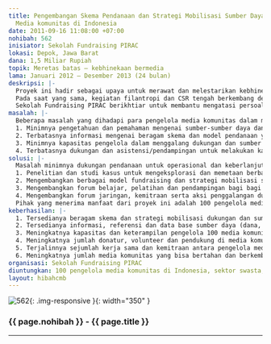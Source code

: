 ```yaml
---
title: Pengembangan Skema Pendanaan dan Strategi Mobilisasi Sumber Daya untuk Keberlanjutan
  Media komunitas di Indonesia
date: 2011-09-16 11:08:00 +07:00
nohibah: 562
inisiator: Sekolah Fundraising PIRAC
lokasi: Depok, Jawa Barat
dana: 1,5 Miliar Rupiah
topik: Meretas batas – kebhinekaan bermedia
lama: Januari 2012 – Desember 2013 (24 bulan)
deskripsi: |-
  Proyek ini hadir sebagai upaya untuk merawat dan melestarikan kebhinekaan media dengan mendukung keberlanjutan media komunitas yang saat ini tengah mengalami ancaman. Beberapa penelitian dan pemberitaan menyebut bahwa ratusan media komunitas yang tumbuh dan berkembang pasca reformasi berhenti beroperasi karena minimnya dukungan pendanaan.
  Pada saat yang sama, kegiatan filantropi dan CSR tengah berkembang dengan pesat. Berbagai organisasi sosial sudah memanfaatkan potensi ini dengan mengembangkan skema-skema fundraising yang inovatif, seperti canvassing, direct mail/email, event, media campaign, caused related marketing, sms donasi, serta social media untuk menggalang dukungan masyarakat dan sektor swasta. Dengan pendekatan yang inovatif ini, mereka bisa menggalang sumbangan milyaran rupiah untuk mendanai program dan operasional organisasinya. Upaya yang sama bisa dilakukan oleh pengelola media komunitas untuk mengatasi masalahnya dalam mendanai operasional dan keberlanjutan medianya.
  Sekolah Fundraising PIRAC berikhtiar untuk membantu mengatasi persoalan pendanaan media komunitas dengan mengembangkan beragam skema pendanaan dan strategi mobilisasi sumber daya yang inovatif untuk keberlanjutan media komunitas. Upaya ini juga dibarengi dengan peningkatan kapasitas dan akuntabilitas para pengelola media komunitas dalam memobilisasi sumber daya. Pada saat yang sama, juga dilakukan pendampingan untuk membantu mereka dalam melakukan fundraising dan mengalang kemitraan dengan para mitra dan donatur potensial yang berasal dari perusahaan, yayasan amal/filantropi, dan pemerintah.
masalah: |-
  Beberapa masalah yang dihadapi para pengelola media komunitas dalam membiayai operasional program dan keberlanjuta lembaganya adalah:
  1. Minimnya pengetahuan dan pemahaman mengenai sumber-sumber daya dan dukungan bagi media komunitas. Mereka umumnya mengandalkan dukungan pendanaan dari lembaga donor, sumbangan masyarakat yang terbatas, atau perlehan iklan
  2. Terbatasnya informasi mengenai beragam skema dan model pendanaan yang bisa digunakan dalam meraih dukungan dan sumber daya
  3. Minimnya kapasitas pengelola dalam menggalang dukungan dan sumber daya untuk pendanaan program dan keberlanjutan organisasinya
  4. Terbatasnya dukungan dan asistensi/pendampingan untuk melakukan kampanye dan mengalang dukungan serta kemitraan antara pengelola media komunitas dengan calon-calon pendukung dan donatur (individu, perusahaan, yayasan amal, dll)
solusi: |-
  Masalah minimnya dukungan pendanaan untuk operasional dan keberlanjutan media komunitas akan diatasi melalui:
  1. Penelitian dan studi kasus untuk mengeksplorasi dan memetaan berbagai sumber daya dan dana serta skema dukungan dari masyarakat, sektor swasta, serta lembaga filantropi yang bisa digalang untuk mendanai dan mendukung keberlanjutan media komunitas
  2. Mengembangkan berbagai model fundraising dan strategi mobilisasi sumber daya untuk pembiayaan media komunitas
  3. Mengembangkan forum belajar, pelatihan dan pendampingan bagi bagi para pengelola media komunitas untuk meningkatkan kapasitas dalam memobilisasi dukungan dan sumber daya untuk keberlanjutan media yang dikelola
  4. Mengembangkan forum jaringan, kemitraan serta aksi penggalangan dukungan media komunitas dengan calon-calon pendukung dan donatur dari sektor swasta, lembaga filantropi, dan pemerintah
  Pihak yang menerima manfaat dari proyek ini adalah 100 pengelola media komunitas di Indonesia, sektor swasta, pemerinta, dan yayasan sosial.
keberhasilan: |-
  1. Tersedianya beragam skema dan strategi mobilisasi dukungan dan sumber daya yang bisa digunakan pengelola media komunitas dalam mendukung pendanaan operasional program dan keberlanjutan lembaganya
  2. Tersedianya informasi, referensi dan data base sumber daya (dana, inkind dan volunteer) bagi pendanaan dan keberlanjutan media komunitas
  3. Meningkatnya kapasitas dan keterampilan pengelola 100 media komunitas dalam memobilisasi dukungan dan sumber daya untuk pembiayaan program dan keberlanjutan lembaganya
  4. Meningkatnya jumlah donatur, volunteer dan pendukung di media komunitas yang menjadi peserta program
  5. Terjalinnya sejumlah kerja sama dan kemitraan antara pengelola media komunitas dengan perusahaan, BUMN, pemerintah dan yayasan sosial
  6. Meningkatnya jumlah media komunitas yang bisa bertahan dan berkembang dalam memberikan layanan informasi kepada masyarakat.
organisasi: Sekolah Fundraising PIRAC
diuntungkan: 100 pengelola media komunitas di Indonesia, sektor swasta, pemerinta, dan yayasan sosial
layout: hibahcmb
---
```


![562](/static/img/hibahcmb/562.png){: .img-responsive }{: width="350" }

### {{ page.nohibah }} - {{ page.title }}

---
